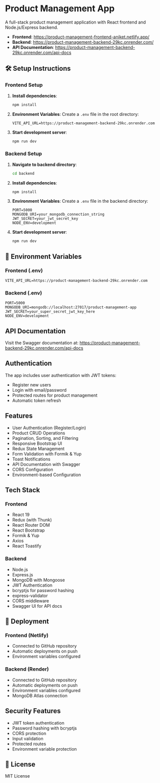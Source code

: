 # Product Management App

A full-stack product management application with React frontend and Node.js/Express backend.


- **Frontend**: https://product-management-frontend-aniket.netlify.app/
- **Backend**: https://product-management-backend-29kc.onrender.com/
- **API Documentation**: https://product-management-backend-29kc.onrender.com/api-docs

## 🛠️ Setup Instructions

### Frontend Setup

1. **Install dependencies**:
   ```bash
   npm install
   ```

2. **Environment Variables**:
   Create a `.env` file in the root directory:
   ```env
   VITE_API_URL=https://product-management-backend-29kc.onrender.com
   ```

3. **Start development server**:
   ```bash
   npm run dev
   ```

### Backend Setup

1. **Navigate to backend directory**:
   ```bash
   cd backend
   ```

2. **Install dependencies**:
   ```bash
   npm install
   ```

3. **Environment Variables**:
   Create a `.env` file in the backend directory:
   ```env
   PORT=5000
   MONGODB_URI=your_mongodb_connection_string
   JWT_SECRET=your_jwt_secret_key
   NODE_ENV=development
   ```

4. **Start development server**:
   ```bash
   npm run dev
   ```

## 🔧 Environment Variables

### Frontend (.env)
```env
VITE_API_URL=https://product-management-backend-29kc.onrender.com
```

### Backend (.env)
```env
PORT=5000
MONGODB_URI=mongodb://localhost:27017/product-management-app
JWT_SECRET=your_super_secret_jwt_key_here
NODE_ENV=development
```

## API Documentation

Visit the Swagger documentation at: https://product-management-backend-29kc.onrender.com/api-docs

## Authentication

The app includes user authentication with JWT tokens:
- Register new users
- Login with email/password
- Protected routes for product management
- Automatic token refresh

## Features

- User Authentication (Register/Login)
- Product CRUD Operations
- Pagination, Sorting, and Filtering
- Responsive Bootstrap UI
- Redux State Management
- Form Validation with Formik & Yup
- Toast Notifications
- API Documentation with Swagger
- CORS Configuration
- Environment-based Configuration

## Tech Stack

### Frontend
- React 19
- Redux (with Thunk)
- React Router DOM
- React Bootstrap
- Formik & Yup
- Axios
- React Toastify

### Backend
- Node.js
- Express.js
- MongoDB with Mongoose
- JWT Authentication
- bcryptjs for password hashing
- express-validator
- CORS middleware
- Swagger UI for API docs

## 🚀 Deployment

### Frontend (Netlify)
- Connected to GitHub repository
- Automatic deployments on push
- Environment variables configured

### Backend (Render)
- Connected to GitHub repository
- Automatic deployments on push
- Environment variables configured
- MongoDB Atlas connection

## Security Features

- JWT token authentication
- Password hashing with bcryptjs
- CORS protection
- Input validation
- Protected routes
- Environment variable protection

## 📝 License

MIT License
